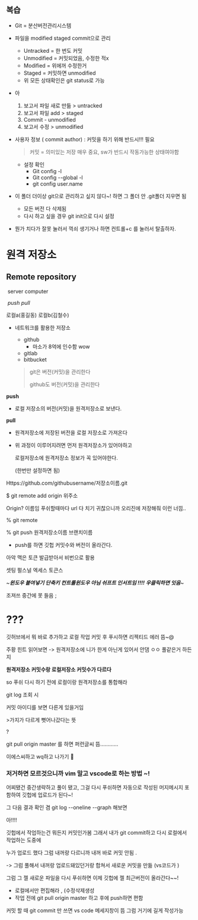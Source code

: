 ## 복습

* Git = 분산버전관리시스템 
* 파일을 modified staged commit으로 관리 
  * Untracked = 한 번도 커밋
  * Unmodified = 커밋되었음, 수정한 적x
  * Modified = 위에꺼 수정한거 
  * Staged = 커밋하면 unmodified
  * 위 모든 상태확인은 git status로 가능 

* 아 
  1. 보고서 파일 새로 만듦 > untracked
  2. 보고서 파일 add > staged
  3. Commit - unmodified
  4. 보고서 수정 > unmodified

* 사용자 정보 ( commit author) : 커밋을 하기 위해 반드시!!! 필요 

  > 커밋 = 의미있는 저장 매우 중요, sw가 반드시 작동가능한 상태여야함

  * 설정 확인 
    * Git config -l
    * Git config --global -l
    * git config user.name

* 이 폴더 더이상 git으로 관리하고 싶지 않다~! 하면 그 폴더 안 .git폴더 지우면 됨

  * 모든 버전 다 삭제됨 
  * 다시 하고 싶을 경우 git init으로 다시 설정 



* 뭔가 치다가 잘못 눌러서 꺽쇠 생기거나 하면 컨트롤+c 를 눌러서 탈출하자. 



# 원격 저장소

## Remote repository

​		 server computer

​	*push*						*pull*

로컬a(홍길동)		로컬b(김철수)



* 네트워크를 활용한 저장소 

  * github 
    * 마소가 8억에 인수함 wow 
  * gitlab
  * bitbucket

  > git은 버전(커밋)을 관리한다 
  >
  > github도 버전(커밋)을 관리한다



**push**

* 로컬 저장소의 버전(커밋)을 원격저장소로 보낸다.

**pull**

* 원격저장소에 저장된 버전을 로컬 저장소로 가져온다 



* 위 과정이 이루어지려면 먼저 원격저장소가 있어야하고 

  로컬저장소에 원격저장소 정보가 꼭 있어야한다. 
  
  (한번만 설정하면 됨)



Https://github.com/githubusername/저장소이름.git

$ git remote add origin 위주소

Origin? 이름임 푸쉬할때마다 url 다 치기 귀찮으니까 오리진에 저장해줘 이런 너낌.. 

% git remote

% git push 원격저장소이름 브랜치이름 

* push를 하면 깃헙 커밋수와 버전이 올라간다. 



아악 맥은 토큰 발급받아서 비번으로 활용 

셋팅 펄스널 엑세스 토큰스



~***윈도우 붙여넣기 단축키 컨트롤윈도우 아님 쉬프트 인서트임 !!!! 우클릭하면 잇음***~ 





조져쓰 중간에 못 들음 ; 



# ???



깃허브에서 뭐 바로 추가하고 로컬 작업 커밋 후 푸시하면 리젝티드 에러 뜸~@ 

주황 힌트 읽어보면 -> 원격저장소에 니가 한게 아닌게 있어서 안댐 ㅇㅇ 풀같은거 하든지 

**원격저장소 커밋수랑 로컬저장소 커밋수가 다르다**

so 푸쉬 다시 하기 전에 로컬이랑 원격저장소를 통합해라 



git log 조회 시 

커밋 아이디를 보면 다른게 있을거임

\>가지가 다르게 뻣어나갔다는 뜻 

 ? 

git pull origin master 를 하면 퍼런글씨 뜸............

이에스씨하고 wq하고 나가기 🤯



### 저거하면 모르것으니까 vim 말고 vscode로 하는 방법 ~! 

어찌됐건 중간생략하고 풀이 됐고, 그걸 다시 푸쉬하면 자동으로 작성된 머지메시지 포함하여 깃헙에 업로드가 된다~! 

그 다음 결과 확인 겸 git log --oneline --graph 해보면 

아!!!! 

깃헙에서 작업하는건 뭐든지 커밋인가봄 그래서 내가 git commit하고 다시 로컬에서 작업하는 도중에 

누가 업로드 했다 그럼 내꺼랑 다르니까 내꺼 바로 커밋 안됨 . 

-> 그럼 풀해서 내꺼랑 업로드돼있던거랑 합쳐서 새로운 커밋을 만듦 (vs코드가 )

그럼 그 젤 새로운 파일을 다시 푸쉬하면 이제 깃헙에 젤 최근버전이 올라간다~~! 



* 로컬에서만 편집해라 , (수정삭제생성
* 작업 전에 git pull origin master 하고 후에 push하면 편함



커밋 할 때 git commit 만 쓰면 vs code 메세지창이 뜸 그럼 거기에 길게 작성가능 







 











